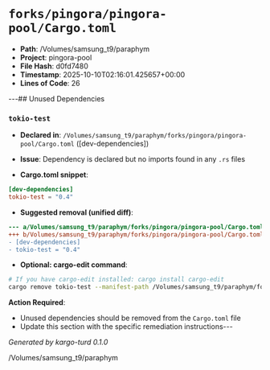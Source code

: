 # `forks/pingora/pingora-pool/Cargo.toml`

- **Path**: /Volumes/samsung_t9/paraphym
- **Project**: pingora-pool
- **File Hash**: d0fd7480  
- **Timestamp**: 2025-10-10T02:16:01.425657+00:00  
- **Lines of Code**: 26

---## Unused Dependencies
### `tokio-test`

- **Declared in**: `/Volumes/samsung_t9/paraphym/forks/pingora/pingora-pool/Cargo.toml` ([dev-dependencies])
- **Issue**: Dependency is declared but no imports found in any `.rs` files

- **Cargo.toml snippet**:
```toml
[dev-dependencies]
tokio-test = "0.4"
```

- **Suggested removal (unified diff)**:
```diff
--- a/Volumes/samsung_t9/paraphym/forks/pingora/pingora-pool/Cargo.toml
+++ b/Volumes/samsung_t9/paraphym/forks/pingora/pingora-pool/Cargo.toml
- [dev-dependencies]
- tokio-test = "0.4"
```

- **Optional: cargo-edit command**:
```bash
# If you have cargo-edit installed: cargo install cargo-edit
cargo remove tokio-test --manifest-path /Volumes/samsung_t9/paraphym/forks/pingora/pingora-pool/Cargo.toml
```

**Action Required**:
- Unused dependencies should be removed from the `Cargo.toml` file
- Update this section with the specific remediation instructions---

*Generated by kargo-turd 0.1.0*

/Volumes/samsung_t9/paraphym